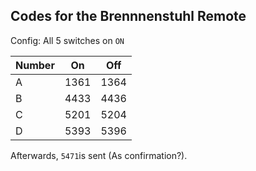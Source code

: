 Codes for the Brennnenstuhl Remote
-------------------

Config: All 5 switches on `ON`


| Number | On   | Off  |
|--------|------|------|
| A      | 1361 | 1364 |
| B      | 4433 | 4436 |
| C      | 5201 | 5204 |
| D      | 5393 | 5396 |

Afterwards, `5471`is sent (As confirmation?).
